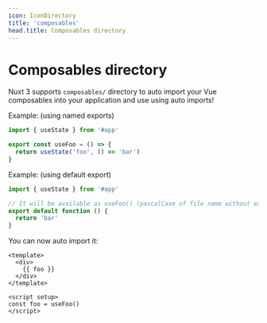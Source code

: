 ```yaml
---
icon: IconDirectory
title: 'composables'
head.title: Composables directory
---
```


# Composables directory

Nuxt 3 supports `composables/` directory to auto import your Vue composables into your application and use using auto imports!

Example: (using named exports)

```js [composables/useFoo.ts]
import { useState } from '#app'

export const useFoo = () => {
  return useState('foo', () => 'bar')
}
```

Example: (using default export)

```js [composables/use-foo.ts or composables/useFoo.ts]
import { useState } from '#app'

// It will be available as useFoo() (pascalCase of file name without extension)
export default function () {
  return 'bar'
}
```

You can now auto import it:

```vue [app.vue]
<template>
  <div>
    {{ foo }}
  </div>
</template>

<script setup>
const foo = useFoo()
</script>
```
